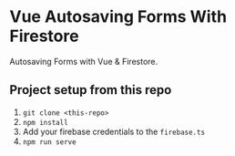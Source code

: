 # Vue Autosaving Forms With Firestore

Autosaving Forms with Vue & Firestore. 

## Project setup from this repo

1. `git clone <this-repo>`
2. `npm install`
3.  Add your firebase credentials to the `firebase.ts`
4. `npm run serve`
